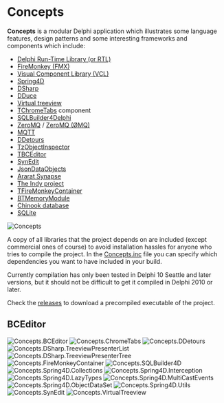 # Concepts

**Concepts** is a modular Delphi application which illustrates some language features, design patterns and some interesting frameworks and components which include:

* [Delphi Run-Time Library (or RTL)](http://docwiki.embarcadero.com/RADStudio/Tokyo/en/Using_the_RTL_(Run-Time_Library))
* [FireMonkey (FMX)](http://docwiki.embarcadero.com/Libraries/Tokyo/en/FMX)
* [Visual Component Library (VCL)](http://docwiki.embarcadero.com/RADStudio/Tokyo/en/VCL_Overview)
* [Spring4D](http://bitbucket.org/sglienke/spring4d)
* [DSharp](http://bitbucket.org/sglienke/dsharp)
* [DDuce](http://github.com/beNative/dduce)
* [Virtual treeview](http://github.com/Virtual-TreeView/Virtual-TreeView)
* [TChromeTabs](http://github.com/norgepaul/TChromeTabs) component
* [SQLBuilder4Delphi](http://github.com/ezequieljuliano/SQLBuilder4Delphi) 
* [ZeroMQ](http://github.com/zedalaye/Delphi-ZeroMQ) / [ZeroMQ (ØMQ)](http://zeromq.org)
* [MQTT](http://github.com/wizinfantry/delphi-mqtt-client)
* [DDetours](http://github.com/MahdiSafsafi/delphi-detours-library)
* [TzObjectInspector](http://github.com/MahdiSafsafi/zcontrols)
* [TBCEditor](http://github.com/bonecode/TBCEditor)
* [SynEdit](https://github.com/SynEdit/SynEdit)
* [JsonDataObjects](http://github.com/ahausladen/JsonDataObjects)
* [Ararat Synapse](http://sourceforge.net/projects/synalist/)
* [The Indy project](http://www.indyproject.org/)
* [TFireMonkeyContainer](http://parnassus.co/open-source/tfiremonkeycontainer/)
* [BTMemoryModule](http://github.com/DSPlayer/memorymodule)
* [Chinook database](http://github.com/lerocha/chinook-database)
* [SQLite](https://www.sqlite.org/)

![Concepts](https://github.com/beNative/Concepts/blob/master/Wiki/Concepts_14-02-2017%2015-07-20.png)

A copy of all libraries that the project depends on are included (except commercial ones of course) to avoid installation hassles for anyone who tries to compile the project. 
In the [Concepts.inc](http://github.com/beNative/Concepts/blob/master/Concepts.inc) file you can specify which dependencies you want to have included in your build.

Currently compilation has only been tested in Delphi 10 Seattle and later versions, but it should not be difficult to get it compiled in  Delphi 2010 or later.

Check the [releases](http://github.com/beNative/Concepts/releases) to download a precompiled executable of the project.

## BCEditor

![Concepts.BCEditor](https://github.com/beNative/Concepts/blob/master/Images/Concepts.BCEditor.png)
![Concepts.ChromeTabs](https://github.com/beNative/Concepts/blob/master/Images/Concepts.ChromeTabs.png)
![Concepts.DDetours](https://github.com/beNative/Concepts/blob/master/Images/Concepts.DDetours.png)
![Concepts.DSharp.TreeviewPresenterList](https://github.com/beNative/Concepts/blob/master/Images/Concepts.DSharp.TreeviewPresenterList.png)
![Concepts.DSharp.TreeviewPresenterTree](https://github.com/beNative/Concepts/blob/master/Images/Concepts.DSharp.TreeviewPresenterTree.png)
![Concepts.FireMonkeyContainer](https://github.com/beNative/Concepts/blob/master/Images/Concepts.FireMonkeyContainer.png)
![Concepts.SQLBuilder4D](https://github.com/beNative/Concepts/blob/master/Images/Concepts.SQLBuilder4D.png)
![Concepts.Spring4D.Collections](https://github.com/beNative/Concepts/blob/master/Images/Concepts.Spring4D.Collections.png)
![Concepts.Spring4D.Interception](https://github.com/beNative/Concepts/blob/master/Images/Concepts.Spring4D.Interception.png)
![Concepts.Spring4D.LazyTypes](https://github.com/beNative/Concepts/blob/master/Images/Concepts.Spring4D.LazyTypes.png)
![Concepts.Spring4D.MultiCastEvents](https://github.com/beNative/Concepts/blob/master/Images/Concepts.Spring4D.MultiCastEvents.png)
![Concepts.Spring4D.ObjectDataSet](https://github.com/beNative/Concepts/blob/master/Images/Concepts.Spring4D.ObjectDataSet.png)
![Concepts.Spring4D.Utils](https://github.com/beNative/Concepts/blob/master/Images/Concepts.Spring4D.Utils.png)
![Concepts.SynEdit](https://github.com/beNative/Concepts/blob/master/Images/Concepts.SynEdit.png)
![Concepts.VirtualTreeview](https://github.com/beNative/Concepts/blob/master/Images/Concepts.VirtualTreeview.png)


